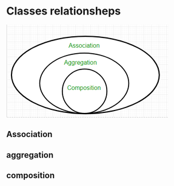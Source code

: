 # Classes relationsheps

![](/assets/images/relations-types.png)

## Association

## aggregation 

## composition